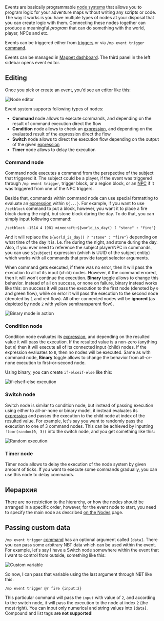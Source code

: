 Events are basically programmable [node systems](./Nodes) that allows you to program logic for your adventure maps without writing any scripts or code. The way it works is you have multiple types of nodes at your disposal that you can create logic with them. Connecting these nodes together can produce a meaningful *program* that can do something with the world, player, NPCs and etc.

Events can be triggered either from [triggers](./Trigger) or via `/mp event trigger` [command](https://github.com/mchorse/mappet/wiki/Commands#event-commands).

Events can be managed in [Mappet dashboard](./Mappet-dashboard). The third panel in the left sidebar opens event editor.

## Editing

Once you pick or create an event, you'd see an editor like this:

![Node editor](https://i.imgur.com/A5iJmJf.png)

Event system supports following types of nodes:

* **Command** node allows to execute commands, and depending on the result of command execution direct the flow
* **Condition** node allows to check an [expression](./Expressions), and depending on the evaluated result of the expression direct the flow
* **Switch** node allows to direct the execution flow depending on the output of the given [expression](./Expressions)
* **Timer** node allows to delay the execution

### Command node

Command node executes a command from the perspective of the subject that triggered it. The subject could be a player, if the event was triggered through `/mp event trigger`, trigger block, or a region block, or an [NPC](./NPCs) if it was triggered from one of the NPC triggers.

Beside that, commands within command node can use special formatting to evaluate an [expression](./Expressions) within `${...}`. For example, if you want to use `/setblock` command to put a block, however, you want it to place a fire block during the night, but stone block during the day. To do that, you can simply input following command:

```
/setblock -1514 4 1981 minecraft:${world_is_day() ? "stone" : "fire"}
```

And it will replace the `${world_is_day() ? "stone" : "fire"}` depending on what time of the day it is. I.e. fire during the night, and stone during the day. Also, if you ever need to reference the subject player/NPC in commands, you can use `${subject}` expression (which is UUID of the subject entity) which works with all commands that provide target selector arguments.

When command gets executed, if there was no error, then it will pass the execution to all of its input (child) nodes. However, if the command errored, then it will won't continue the execution. **Binary** toggle allows to change this behavior. Instead of all on success, or none on failure, binary instead works like this: on success it will pass the execution to the first node (denoted by `0` and green flow), while on error it will pass the execution to the second node (denoted by `1` and red flow). All other connected nodes will be **ignored** (as depicted by node `2` with yellow semitransparent flow).

![Binary mode in action](https://i.imgur.com/cdrc8bU.png)

### Condition node

Condition node evaluates its [expression](./Expressions), and depending on the resulted value it will pass the execution. If the resulted value is a non-zero (anything but `0`) then it will execute all of its connected input (child) nodes. If the expression evaluates to `0`, then no nodes will be executed. Same as with command node, **Binary** toggle allows to change the behavior from all-or-none execution to first-or-second node.

Using binary, you can create `if-elseif-else` like this:

![if-elseif-else execution](https://i.imgur.com/LN7FpUq.png)

### Switch node

Switch node is similar to condition node, but instead of passing execution using either to all-or-none or binary model, it instead evaluates its [expression](./Expressions) and passes the execution to the child node at index of the resulted value. For example, let's say you want to randomly pass the execution to one of 3 command nodes. This can be achieved by inputting `floor(random(0, 3))` into the switch node, and you get something like this:

![Random execution](https://i.imgur.com/xbnrp9B.png)

### Timer node

Timer node allows to delay the execution of the node system by given amount of ticks. If you want to execute some commands gradually, you can use this node to delay commands.

## Иерархия

There are no restriction to the hierarchy, or how the nodes should be arranged in a specific order, however, for the event node to start, you need to specify the main node as described [on the Nodes](https://github.com/mchorse/mappet/wiki/Nodes#marking-the-node-as-main) page.

## Passing custom data

`/mp event trigger` [command](./Commands#mp-event-trigger-target-id-data) has an optional argument called `[data]`. There you can pass some arbitrary NBT data which can be used within the event. For example, let's say I have a Switch node somewhere within the event that I want to control from outside, something like this:

![Custom variable](https://i.imgur.com/ORa6Z5O.png)

So now, I can pass that variable using the last argument through NBT like this:

```
/mp event trigger @r fire {input:2}
```

This particular command will pass the `input` with value of `2`, and according to the switch node, it will pass the execution to the node at index `2` (the most right). You can input only numerical and string values into `[data]`. Compound and list tags **are not supported**!
